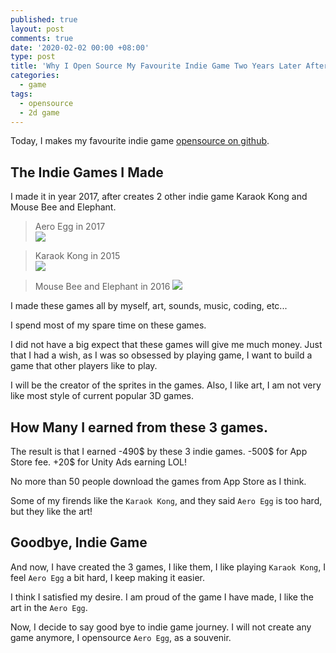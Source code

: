 ```yaml
---
published: true
layout: post
comments: true
date: '2020-02-02 00:00 +08:00'
type: post
title: 'Why I Open Source My Favourite Indie Game Two Years Later After Published'
categories:
  - game
tags:
  - opensource
  - 2d game
---
```

Today, I makes my favourite indie game [opensource on github](https://github.com/imhazige/AeroEgg).

## The Indie Games I Made
I made it in year 2017, after creates 2 other indie game Karaok Kong and Mouse Bee and Elephant.

> Aero Egg in 2017  
![](https://blog.kazge.com/show/img/volitantegg-show.gif)

> Karaok Kong in 2015  
![](https://blog.kazge.com/show/img/karaokkong-show.jpg)

> Mouse Bee and Elephant in 2016
![](https://blog.kazge.com/show/img/mousebeeelephant-show.png)

I made these games all by myself, art, sounds, music, coding, etc... 

I spend most of my spare time on these games. 

I did not have a big expect that these games will give me much money. Just that I had a wish, as I was so obsessed by playing game, I want to build a game that other players like to play. 

I will be the creator of the sprites in the games. Also, I like art, I am not very like most style of current popular 3D games.  

## How Many I earned from these 3 games.
The result is that I earned -490$ by these 3 indie games. -500$ for App Store fee. +20$ for Unity Ads earning LOL!

No more than 50 people download the games from App Store as I think. 

Some of my firends like the `Karaok Kong`, and they said `Aero Egg` is too hard, but they like the art!

## Goodbye, Indie Game
And now, I have created the 3 games, I like them, I like playing `Karaok Kong`, I feel `Aero Egg` a bit hard, I keep making it easier.

I think I satisfied my desire. I am proud of the game I have made, I like the art in the `Aero Egg`.

Now, I decide to say good bye to indie game journey. I will not create any game anymore, I opensource `Aero Egg`, as a souvenir.


 